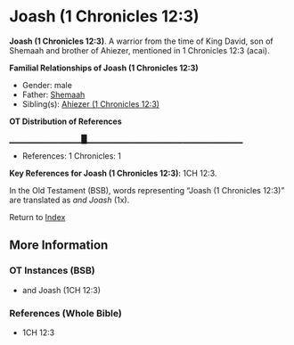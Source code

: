 # Joash (1 Chronicles 12:3)
**Joash (1 Chronicles 12:3)**. 
A warrior from the time of King David, son of Shemaah and brother of Ahiezer, mentioned in 1 Chronicles 12:3 (acai). 




**Familial Relationships of Joash (1 Chronicles 12:3)**


* Gender: male
* Father: [Shemaah](Shemaah.md)
* Sibling(s): [Ahiezer (1 Chronicles 12:3)](Ahiezer.2.md)


**OT Distribution of References**

▁▁▁▁▁▁▁▁▁▁▁▁█▁▁▁▁▁▁▁▁▁▁▁▁▁▁▁▁▁▁▁▁▁▁▁▁▁▁
* References: 1 Chronicles: 1



**Key References for Joash (1 Chronicles 12:3)**: 
1CH 12:3. 


In the Old Testament (BSB), words representing “Joash (1 Chronicles 12:3)” are translated as 
*and Joash* (1x). 




Return to [Index](00-Index.md)

## More Information

### OT Instances (BSB)

* and Joash (1CH 12:3)



### References (Whole Bible)

* 1CH 12:3



